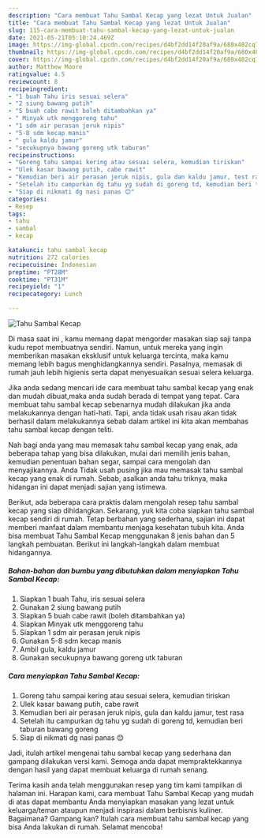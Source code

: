 ```yaml
---
description: "Cara membuat Tahu Sambal Kecap yang lezat Untuk Jualan"
title: "Cara membuat Tahu Sambal Kecap yang lezat Untuk Jualan"
slug: 115-cara-membuat-tahu-sambal-kecap-yang-lezat-untuk-jualan
date: 2021-05-21T05:10:24.469Z
image: https://img-global.cpcdn.com/recipes/d4bf2dd14f20af9a/680x482cq70/tahu-sambal-kecap-foto-resep-utama.jpg
thumbnail: https://img-global.cpcdn.com/recipes/d4bf2dd14f20af9a/680x482cq70/tahu-sambal-kecap-foto-resep-utama.jpg
cover: https://img-global.cpcdn.com/recipes/d4bf2dd14f20af9a/680x482cq70/tahu-sambal-kecap-foto-resep-utama.jpg
author: Matthew Moore
ratingvalue: 4.5
reviewcount: 8
recipeingredient:
- "1 buah Tahu iris sesuai selera"
- "2 siung bawang putih"
- "5 buah cabe rawit boleh ditambahkan ya"
- " Minyak utk menggoreng tahu"
- "1 sdm air perasan jeruk nipis"
- "5-8 sdm kecap manis"
- " gula kaldu jamur"
- "secukupnya bawang goreng utk taburan"
recipeinstructions:
- "Goreng tahu sampai kering atau sesuai selera, kemudian tiriskan"
- "Ulek kasar bawang putih, cabe rawit"
- "Kemudian beri air perasan jeruk nipis, gula dan kaldu jamur, test rasa"
- "Setelah itu campurkan dg tahu yg sudah di goreng td, kemudian beri taburan bawang goreng"
- "Siap di nikmati dg nasi panas 😊"
categories:
- Resep
tags:
- tahu
- sambal
- kecap

katakunci: tahu sambal kecap 
nutrition: 272 calories
recipecuisine: Indonesian
preptime: "PT28M"
cooktime: "PT31M"
recipeyield: "1"
recipecategory: Lunch

---
```



![Tahu Sambal Kecap](https://img-global.cpcdn.com/recipes/d4bf2dd14f20af9a/680x482cq70/tahu-sambal-kecap-foto-resep-utama.jpg)

Di masa  saat ini , kamu memang dapat mengorder masakan siap saji tanpa kudu repot membuatnya sendiri. Namun, untuk mereka yang ingin memberikan masakan eksklusif untuk keluarga tercinta, maka kamu memang lebih bagus menghidangkannya sendiri. Pasalnya, memasak di rumah jauh lebih higienis serta dapat menyesuaikan sesuai selera keluarga.

Jika anda sedang mencari ide cara membuat tahu sambal kecap yang enak dan mudah dibuat,maka anda sudah berada di tempat yang tepat. Cara membuat tahu sambal kecap  sebenarnya mudah dilakukan jika anda melakukannya dengan hati-hati. Tapi, anda tidak usah risau akan tidak berhasil dalam melakukannya 
sebab dalam artikel ini kita akan membahas tahu sambal kecap dengan teliti.  



Nah bagi anda yang mau memasak tahu sambal kecap yang enak, ada beberapa tahap yang bisa dilakukan, mulai dari memilih jenis bahan, kemudian penentuan bahan segar, sampai cara mengolah dan menyajikannya. Anda Tidak usah pusing jika mau memasak tahu sambal kecap yang enak di rumah. Sebab, asalkan anda  tahu triknya, maka hidangan ini dapat menjadi sajian yang istimewa.

Berikut, ada beberapa cara praktis  dalam mengolah resep tahu sambal kecap yang siap dihidangkan. Sekarang, yuk kita coba siapkan tahu sambal kecap sendiri di rumah. Tetap berbahan yang sederhana, sajian ini dapat memberi manfaat dalam membantu menjaga kesehatan tubuh kita. Anda bisa membuat Tahu Sambal Kecap menggunakan 8 jenis bahan dan 5 langkah pembuatan. Berikut ini langkah-langkah dalam membuat hidangannya.

<!--inarticleads1-->

##### Bahan-bahan dan bumbu yang dibutuhkan dalam menyiapkan Tahu Sambal Kecap:

1. Siapkan 1 buah Tahu, iris sesuai selera
1. Gunakan 2 siung bawang putih
1. Siapkan 5 buah cabe rawit (boleh ditambahkan ya)
1. Siapkan  Minyak utk menggoreng tahu
1. Siapkan 1 sdm air perasan jeruk nipis
1. Gunakan 5-8 sdm kecap manis
1. Ambil  gula, kaldu jamur
1. Gunakan secukupnya bawang goreng utk taburan




<!--inarticleads2-->

##### Cara menyiapkan Tahu Sambal Kecap:

1. Goreng tahu sampai kering atau sesuai selera, kemudian tiriskan
1. Ulek kasar bawang putih, cabe rawit
1. Kemudian beri air perasan jeruk nipis, gula dan kaldu jamur, test rasa
1. Setelah itu campurkan dg tahu yg sudah di goreng td, kemudian beri taburan bawang goreng
1. Siap di nikmati dg nasi panas 😊




Jadi, itulah artikel mengenai  tahu sambal kecap  yang sederhana dan gampang dilakukan versi kami. Semoga anda dapat mempraktekkannya dengan hasil yang dapat membuat keluarga di rumah senang. 

Terima kasih anda telah menggunakan resep yang tim kami tampilkan di halaman ini. Harapan kami, cara membuat  Tahu Sambal Kecap yang mudah di atas dapat membantu Anda menyiapkan masakan yang lezat untuk keluarga/teman ataupun menjadi inspirasi dalam berbisnis kuliner. Bagaimana? Gampang kan? Itulah cara membuat tahu sambal kecap yang bisa Anda lakukan di rumah. Selamat mencoba!

